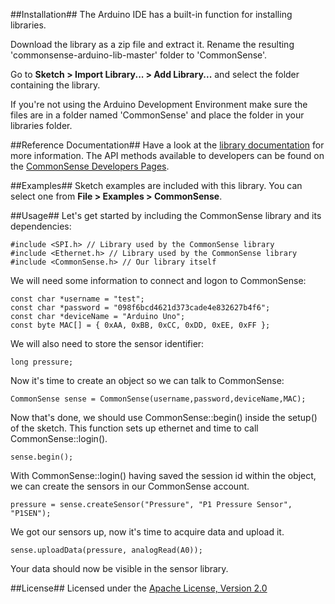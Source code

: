 ##Installation##
The Arduino IDE has a built-in function for installing libraries.

Download the library as a zip file and extract it. Rename the resulting 'commonsense-arduino-lib-master' folder to 'CommonSense'.

Go to **Sketch > Import Library... > Add Library...** and select the folder containing the library.

If you're not using the Arduino Development Environment make sure the files are in a folder named 'CommonSense' and place the folder in your libraries folder.

##Reference Documentation##
Have a look at the [library documentation](http://senseobservationsystems.github.com/commonsense-arduino-lib/) for more information.
The API methods available to developers can be found on the [CommonSense Developers Pages](http://www.sense-os.nl/developers).

##Examples##
Sketch examples are included with this library. You can select one from **File > Examples > CommonSense**.

##Usage##
Let's get started by including the CommonSense library and its dependencies:

~~~{.c}
#include <SPI.h> // Library used by the CommonSense library
#include <Ethernet.h> // Library used by the CommonSense library 
#include <CommonSense.h> // Our library itself
~~~

We will need some information to connect and logon to CommonSense:

~~~{.c}
const char *username = "test";
const char *password = "098f6bcd4621d373cade4e832627b4f6";
const char *deviceName = "Arduino Uno";
const byte MAC[] = { 0xAA, 0xBB, 0xCC, 0xDD, 0xEE, 0xFF };
~~~

We will also need to store the sensor identifier:

~~~{.c}
long pressure;
~~~

Now it's time to create an object so we can talk to CommonSense:

~~~{.c}
CommonSense sense = CommonSense(username,password,deviceName,MAC);
~~~

Now that's done, we should use CommonSense::begin() inside the setup() of the sketch.
This function sets up ethernet and time to call CommonSense::login().

~~~{.c}
sense.begin();
~~~

With CommonSense::login() having saved the session id within the object,
we can create the sensors in our CommonSense account.

~~~{.c}
pressure = sense.createSensor("Pressure", "P1 Pressure Sensor", "P1SEN");
~~~

We got our sensors up, now it's time to acquire data and upload it.

~~~{.c}
sense.uploadData(pressure, analogRead(A0));
~~~

Your data should now be visible in the sensor library.


##License##
Licensed under the [Apache License, Version 2.0](http://www.apache.org/licenses/LICENSE-2.0.html)